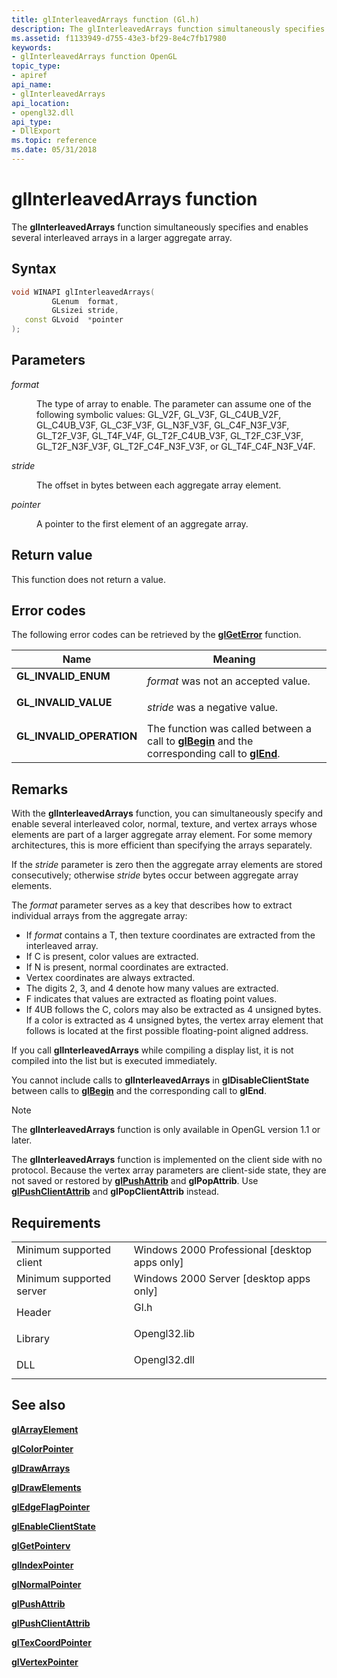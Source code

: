 ```yaml
---
title: glInterleavedArrays function (Gl.h)
description: The glInterleavedArrays function simultaneously specifies and enables several interleaved arrays in a larger aggregate array.
ms.assetid: f1133949-d755-43e3-bf29-8e4c7fb17980
keywords:
- glInterleavedArrays function OpenGL
topic_type:
- apiref
api_name:
- glInterleavedArrays
api_location:
- opengl32.dll
api_type:
- DllExport
ms.topic: reference
ms.date: 05/31/2018
---
```


# glInterleavedArrays function

The **glInterleavedArrays** function simultaneously specifies and enables several interleaved arrays in a larger aggregate array.

## Syntax


```C++
void WINAPI glInterleavedArrays(
         GLenum  format,
         GLsizei stride,
   const GLvoid  *pointer
);
```



## Parameters

<dl> <dt>

*format* 
</dt> <dd>

The type of array to enable. The parameter can assume one of the following symbolic values: GL\_V2F, GL\_V3F, GL\_C4UB\_V2F, GL\_C4UB\_V3F, GL\_C3F\_V3F, GL\_N3F\_V3F, GL\_C4F\_N3F\_V3F, GL\_T2F\_V3F, GL\_T4F\_V4F, GL\_T2F\_C4UB\_V3F, GL\_T2F\_C3F\_V3F, GL\_T2F\_N3F\_V3F, GL\_T2F\_C4F\_N3F\_V3F, or GL\_T4F\_C4F\_N3F\_V4F.

</dd> <dt>

*stride* 
</dt> <dd>

The offset in bytes between each aggregate array element.

</dd> <dt>

*pointer* 
</dt> <dd>

A pointer to the first element of an aggregate array.

</dd> </dl>

## Return value

This function does not return a value.

## Error codes

The following error codes can be retrieved by the [**glGetError**](glgeterror.md) function.



| Name                                                                                                  | Meaning                                                                                                                               |
|-------------------------------------------------------------------------------------------------------|---------------------------------------------------------------------------------------------------------------------------------------|
| <dl> <dt>**GL\_INVALID\_ENUM**</dt> </dl>      | *format* was not an accepted value.<br/>                                                                                        |
| <dl> <dt>**GL\_INVALID\_VALUE**</dt> </dl>     | *stride* was a negative value.<br/>                                                                                             |
| <dl> <dt>**GL\_INVALID\_OPERATION**</dt> </dl> | The function was called between a call to [**glBegin**](glbegin.md) and the corresponding call to [**glEnd**](glend.md).<br/> |



## Remarks

With the **glInterleavedArrays** function, you can simultaneously specify and enable several interleaved color, normal, texture, and vertex arrays whose elements are part of a larger aggregate array element. For some memory architectures, this is more efficient than specifying the arrays separately.

If the *stride* parameter is zero then the aggregate array elements are stored consecutively; otherwise *stride* bytes occur between aggregate array elements.

The *format* parameter serves as a key that describes how to extract individual arrays from the aggregate array:

-   If *format* contains a T, then texture coordinates are extracted from the interleaved array.
-   If C is present, color values are extracted.
-   If N is present, normal coordinates are extracted.
-   Vertex coordinates are always extracted.
-   The digits 2, 3, and 4 denote how many values are extracted.
-   F indicates that values are extracted as floating point values.
-   If 4UB follows the C, colors may also be extracted as 4 unsigned bytes. If a color is extracted as 4 unsigned bytes, the vertex array element that follows is located at the first possible floating-point aligned address.

If you call **glInterleavedArrays** while compiling a display list, it is not compiled into the list but is executed immediately.

You cannot include calls to **glInterleavedArrays** in **glDisableClientState** between calls to [**glBegin**](glbegin.md) and the corresponding call to **glEnd**.

> [!Note]  
> The **glInterleavedArrays** function is only available in OpenGL version 1.1 or later.

 

The **glInterleavedArrays** function is implemented on the client side with no protocol. Because the vertex array parameters are client-side state, they are not saved or restored by [**glPushAttrib**](glpushattrib.md) and **glPopAttrib**. Use [**glPushClientAttrib**](glpushclientattrib.md) and **glPopClientAttrib** instead.

## Requirements



|                                     |                                                                                         |
|-------------------------------------|-----------------------------------------------------------------------------------------|
| Minimum supported client<br/> | Windows 2000 Professional \[desktop apps only\]<br/>                              |
| Minimum supported server<br/> | Windows 2000 Server \[desktop apps only\]<br/>                                    |
| Header<br/>                   | <dl> <dt>Gl.h</dt> </dl>         |
| Library<br/>                  | <dl> <dt>Opengl32.lib</dt> </dl> |
| DLL<br/>                      | <dl> <dt>Opengl32.dll</dt> </dl> |



## See also

<dl> <dt>

[**glArrayElement**](glarrayelement.md)
</dt> <dt>

[**glColorPointer**](glcolorpointer.md)
</dt> <dt>

[**glDrawArrays**](gldrawarrays.md)
</dt> <dt>

[**glDrawElements**](gldrawelements.md)
</dt> <dt>

[**glEdgeFlagPointer**](gledgeflagpointer.md)
</dt> <dt>

[**glEnableClientState**](glenableclientstate.md)
</dt> <dt>

[**glGetPointerv**](glgetpointerv.md)
</dt> <dt>

[**glIndexPointer**](glindexpointer.md)
</dt> <dt>

[**glNormalPointer**](glnormalpointer.md)
</dt> <dt>

[**glPushAttrib**](glpushattrib.md)
</dt> <dt>

[**glPushClientAttrib**](glpushclientattrib.md)
</dt> <dt>

[**glTexCoordPointer**](gltexcoordpointer.md)
</dt> <dt>

[**glVertexPointer**](glvertexpointer.md)
</dt> </dl>

 

 





